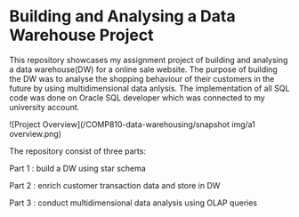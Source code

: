 # Building and Analysing a Data Warehouse Project
This repository showcases my assignment project of building and analysing a data warehouse(DW) for a online sale website. The purpose of building the DW was to analyse the shopping behaviour of their customers in the future by using multidimensional data anlysis. The implementation of all SQL code was done on Oracle SQL developer which was connected to my university account.

![Project Overview](/COMP810-data-warehousing/snapshot img/a1 overview.png)

The repository consist of three parts:

Part 1 : build a DW using star schema

Part 2 : enrich customer transaction data and store in DW

Part 3 : conduct multidimensional data analysis using OLAP queries
